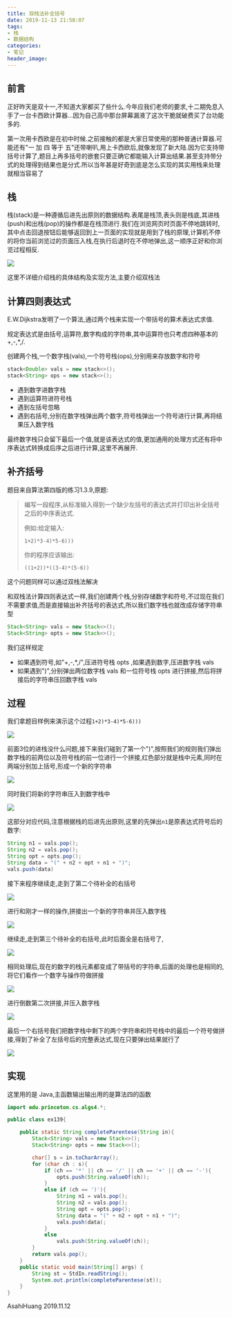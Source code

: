 ```yaml
---
title: 双栈法补全括号
date: 2019-11-13 21:58:07
tags:
- 栈
- 数据结构
categories:
- 笔记
header_image:
---
```


## 前言

正好昨天是双十一,不知道大家都买了些什么.今年应我们老师的要求,十二期免息入手了一台卡西欧计算器...因为自己高中那台屏幕漏液了这次干脆就破费买了台功能多的.

<!--more-->

第一次用卡西欧是在初中时候.之前接触的都是大家日常使用的那种普通计算器.可能还有"一 加 四 等于 五"还带喇叭,用上卡西欧后,就像发现了新大陆.因为它支持带括号计算了,题目上再多括号的嵌套只要正确它都能输入计算出结果.甚至支持带分式的处理得到结果也是分式.所以当年甚是好奇到底是怎么实现的其实用栈来处理就相当容易了


## 栈

栈(stack)是一种遵循后进先出原则的数据结构.表尾是栈顶,表头则是栈底,其进栈(push)和出栈(pop)的操作都是在栈顶进行.我们在浏览网页时页面不停地跳转时,其中点击回退按钮后能够返回到上一页面的实现就是用到了栈的原理,计算机不停的将你当前浏览过的页面压入栈,在执行后退时在不停地弹出,这一顺序正好和你浏览过程相反.

![](https://files.catbox.moe/fthubu.png)

这里不详细介绍栈的具体结构及实现方法,主要介绍双栈法

## 计算四则表达式

E.W.Dijkstra发明了一个算法,通过两个栈来实现一个带括号的算术表达式求值.

规定表达式是由括号,运算符,数字构成的字符串,其中运算符也只考虑四种基本的+,-,*,/.

创建两个栈,一个数字栈(vals),一个符号栈(ops),分别用来存放数字和符号

```java
stack<Double> vals = new stack<>();
stack<String> ops = new stack<>();
```



* 遇到数字进数字栈
* 遇到运算符进符号栈
* 遇到左括号忽略
* 遇到右括号,分别在数字栈弹出两个数字,符号栈弹出一个符号进行计算,再将结果压入数字栈

最终数字栈只会留下最后一个值,就是该表达式的值,更加通用的处理方式还有将中序表达式转换成后序之后进行计算,这里不再展开.

## 补齐括号

题目来自算法第四版的练习1.3.9,原题:

> 编写一段程序,从标准输入得到一个缺少左括号的表达式并打印出补全括号之后的中序表达式.
>
> 例如:给定输入:
>
> ``1+2)*3-4)*5-6)))``
>
> 你的程序应该输出:
>
> ``((1+2))*((3-4)*(5-6))``

这个问题同样可以通过双栈法解决

和双栈法计算四则表达式一样,我们创建两个栈,分别存储数字和符号,不过现在我们不需要求值,而是直接输出补齐括号的表达式,所以我们数字栈也就改成存储字符串型

```java
Stack<String> vals = new Stack<>();
Stack<String> opts = new Stack<>();
```

我们这样规定

* 如果遇到符号,如"+,-,*,/",压进符号栈 opts ,如果遇到数字,压进数字栈 vals
* 如果遇到")",分别弹出两位数字栈 vals 和一位符号栈 opts 进行拼接,然后将拼接后的字符串压回数字栈 vals

## 过程

我们拿题目样例来演示这个过程``1+2)*3-4)*5-6)))``

![](https://files.catbox.moe/kcqcva.png)

前面3位的进栈没什么问题,接下来我们碰到了第一个")",按照我们的规则我们弹出数字栈的前两位以及符号栈的前一位进行一个拼接,红色部分就是栈中元素,同时在两端分别加上括号,形成一个新的字符串

![](https://files.catbox.moe/niqofp.png)

同时我们将新的字符串压入到数字栈中

![](https://files.catbox.moe/vp4cmw.png)

这部分对应代码,注意根据栈的后进先出原则,这里的先弹出``n1``是原表达式符号后的数字:

```java
String n1 = vals.pop();
String n2 = vals.pop();
String opt = opts.pop();
String data = "(" + n2 + opt + n1 + ")";
vals.push(data)
```

接下来程序继续走,走到了第二个待补全的右括号

![](https://files.catbox.moe/vw1j85.png)

进行和刚才一样的操作,拼接出一个新的字符串并压入数字栈

![](https://files.catbox.moe/gtgkmk.png)

继续走,走到第三个待补全的右括号,此时后面全是右括号了,

![](https://files.catbox.moe/bptf1s.png)

相同处理后,现在的数字的栈元素都变成了带括号的字符串,后面的处理也是相同的,将它们看作一个数字与操作符做拼接

![](https://files.catbox.moe/rcuzjj.png)

进行倒数第二次拼接,并压入数字栈

![](https://files.catbox.moe/id7v1o.png)

最后一个右括号我们把数字栈中剩下的两个字符串和符号栈中的最后一个符号做拼接,得到了补全了左括号后的完整表达式,现在只要弹出结果就行了

![](https://files.catbox.moe/f8jrbk.png)

## 实现

这里用的是 Java,主函数输出输出用的是算法四的函数

```java
import edu.princeton.cs.algs4.*;

public class ex139{

    public static String completeParentese(String in){
        Stack<String> vals = new Stack<>();
        Stack<String> opts = new Stack<>();

        char[] s = in.toCharArray();
        for (char ch : s){
            if (ch == '*' || ch == '/' || ch == '+' || ch == '-'){
                opts.push(String.valueOf(ch));
            }
            else if (ch == ')'){
                String n1 = vals.pop();
                String n2 = vals.pop();
                String opt = opts.pop();
                String data = "(" + n2 + opt + n1 + ")";
                vals.push(data);
            }
            else 
                vals.push(String.valueOf(ch));
        }
        return vals.pop();
    }
    public static void main(String[] args) {
        String st = StdIn.readString();
        System.out.println(completeParentese(st));
    }
}
```

   

AsahiHuang
2019.11.12